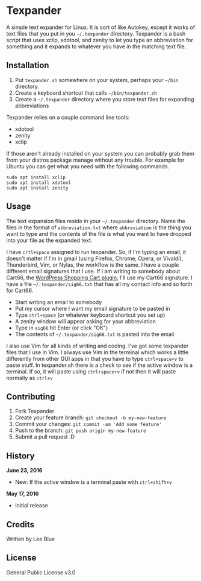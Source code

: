 # Texpander

A simple text expander for Linux. It is sort of like Autokey, except it works of text files that you put in you `~/.texpander` directory. Texpander is a bash script that uses xclip, xdotool, and zenity to let you type an abbreviation for something and it expands to whatever you have in the matching text file.

## Installation

1. Put `texpander.sh` somewhere on your system, perhaps your `~/bin` directory.
1. Create a keyboard shortcut that calls `~/bin/texpander.sh`
1. Create a `~/.texpander` directory where you store text files for expanding abbreviations

Texpander relies on a couple command line tools:

- xdotool
- zenity
- xclip

If those aren't already installed on your system you can probably grab them from your distros package manage without any trouble. For example for Ubuntu you can get what you need with the following commands.

```
sudo apt install xclip 
sudo apt install xdotool 
sudo apt install zenity
```

## Usage

The text expansion files reside in your `~/.texpander` directory. Name the files in the format of `abbreviation.txt` where `abbreviation` is the thing you want to type and the contents of the file is what you want to have dropped into your file as the expanded text.

I have `crtl+space` assigned to run texpander. So, if I'm typing an email, it doesn't matter if I'm in gmail (using Firefox, Chrome, Opera, or Vivaldi), Thunderbird, Vim, or Nylas, the workflow is the same. I have a couple different email signatures that I use. If I am writing to somebody about Cart66, the [WordPress Shopping Cart plugin](https://cart66.com), I'll use my Cart66 signature. I have a file `~/.texpander/sig66.txt` that has all my contact info and so forth for Cart66.  

- Start writing an email to somebody
- Put my cursor where I want my email signature to be pasted in
- Type `ctrl+space` (or whatever keyboard shortcut you set up)
- A zenity window will appear asking for your abbreviation
- Type in `sig66` hit Enter (or click "OK")
- The contents of `~/.texpander/sig66.txt` is pasted into the email

I also use Vim for all kinds of writing and coding. I've got some texpander files that I use in Vim. I always use Vim in the terminal which works a little differently from other GUI apps in that you have to type `ctrl+space+v` to paste stuff. In texpander.sh there is a check to see if the active window is a terminal. If so, it will paste using `ctrl+space+v` if not then it will paste normally as `ctrl+v`

## Contributing

1. Fork Texpander
2. Create your feature branch: `git checkout -b my-new-feature`
3. Commit your changes: `git commit -am 'Add some feature'`
4. Push to the branch: `git push origin my-new-feature`
5. Submit a pull request :D

## History

**June 23, 2016**

- New: If the active window is a terminal paste with `ctrl+shift+v`

**May 17, 2016**

- Initial release

## Credits

Written by Lee Blue

## License

General Public License v3.0

